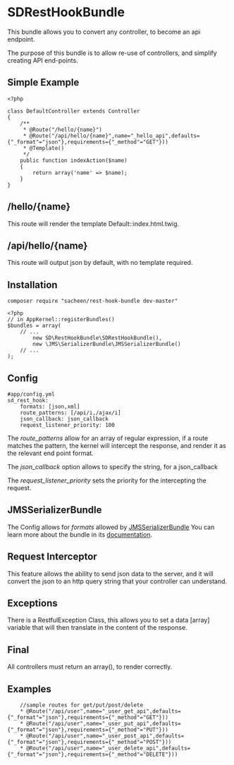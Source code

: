 SDRestHookBundle
================

This bundle allows you to convert any controller, to become an api endpoint.

The purpose of this bundle is to allow re-use of controllers, and simplify creating API end-points.

Simple Example
--------------

    <?php

    class DefaultController extends Controller
    {
        /**
         * @Route("/hello/{name}")
         * @Route("/api/hello/{name}",name="_hello_api",defaults={"_format"="json"},requirements={"_method"="GET"}))
         * @Template()
         */
        public function indexAction($name)
        {
            return array('name' => $name);
        }
    }


/hello/{name}
--------------

This route will render the template Default::index.html.twig.

/api/hello/{name}
-----------------

This route will output json by default, with no template required.

Installation
------------

    composer require "sacheen/rest-hook-bundle dev-master"

    <?php
    // in AppKernel::registerBundles()
    $bundles = array(
        // ...
            new SD\RestHookBundle\SDRestHookBundle(),
            new \JMS\SerializerBundle\JMSSerializerBundle()
        // ...
    );

Config
------

    #app/config.yml
    sd_rest_hook:
        formats: [json,xml]
        route_patterns: [/api/i,/ajax/i]
        json_callback: json_callback
        request_listener_priority: 100

The *route_patterns* allow for an array of regular expression, if a route matches the pattern, the kernel will intercept the response, and render it as the relevant end point format.

The *json_callback* option allows to specify the string, for a json_callback

The *request_listener_priority* sets the priority for the intercepting the request.

JMSSerializerBundle
-------------------

The Config allows for *formats* allowed by [JMSSerializerBundle](https://github.com/schmittjoh/JMSSerializerBundle)
You can learn more about the bundle in its [documentation](http://jmsyst.com/bundles/JMSSerializerBundle).


Request Interceptor
-------------------

This feature allows the ability to send json data to the server, and it will convert the json to an http query string that your controller can understand.

Exceptions
----------

There is a RestfulException Class, this allows you to set a data [array] variable that will then translate in the content of the response.

Final
-----

All controllers must return an array(), to render correctly.

Examples
--------

        //sample routes for get/put/post/delete
        * @Route("/api/user",name="_user_get_api",defaults={"_format"="json"},requirements={"_method"="GET"}))
        * @Route("/api/user",name="_user_put_api",defaults={"_format"="json"},requirements={"_method"="PUT"}))
        * @Route("/api/user",name="_user_post_api",defaults={"_format"="json"},requirements={"_method"="POST"}))
        * @Route("/api/user",name="_user_delete_api",defaults={"_format"="json"},requirements={"_method"="DELETE"}))
